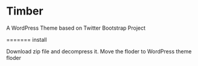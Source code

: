 Timber
======

A WordPress Theme based on Twitter Bootstrap Project


=======
install 

Download zip file and decompress it. Move the floder to WordPress theme floder
